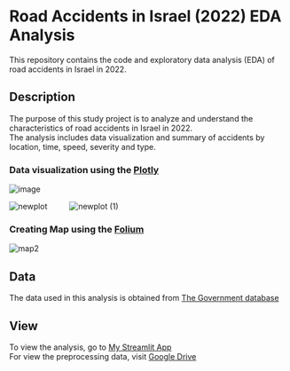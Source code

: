 # Road Accidents in Israel (2022) EDA Analysis

This repository contains the code and exploratory data analysis (EDA) of road accidents in Israel in 2022.

## Description

The purpose of this study project is to analyze and understand the characteristics of road accidents in Israel in 2022.  
The analysis includes data visualization and summary of accidents by location, time, speed, severity and type.

### Data visualization using the [Plotly](https://plotly.com/python/)

![image](https://github.com/user-attachments/assets/00743ebb-9722-4da2-8b11-545f316338c8)

![newplot](https://github.com/user-attachments/assets/40e2926e-1e80-4b2f-b606-535839ca5e21) &emsp; &emsp; ![newplot (1)](https://github.com/user-attachments/assets/3cd4ffa1-17e9-4a3b-846e-c7f3af53013c)

### Creating Map using the [Folium](https://python-visualization.github.io/folium/latest/)

![map2](https://github.com/user-attachments/assets/24586b2f-ca8d-4b2d-8cf9-75d869485698)


## Data

The data used in this analysis is obtained from [The Government database ](https://data.gov.il/dataset/teunot2022)


## View 

To view the analysis, go to [My Streamlit App](https://road-accidents-2022.streamlit.app)  
For view the preprocessing data, visit [Google Drive](https://drive.google.com/drive/folders/1Y-uVmHcquxutZfa72oruXeIiWHldw9Jj?usp=sharing)
